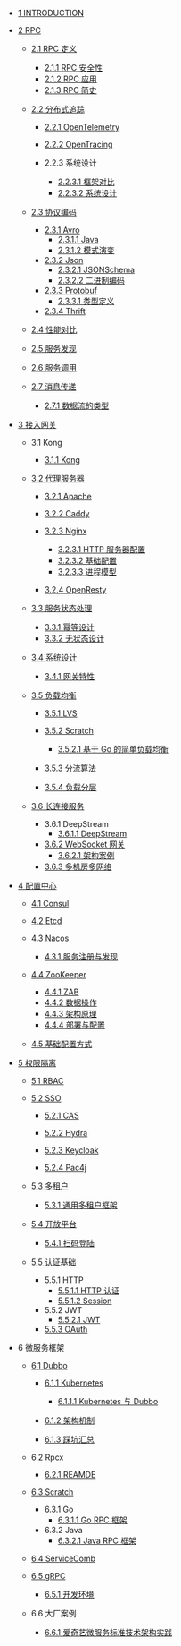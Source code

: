   - [1 INTRODUCTION](/INTRODUCTION.md)
  - [2 RPC](/RPC/README.md)
    - [2.1 RPC 定义](/RPC/RPC%20定义/README.md)
      - [2.1.1 RPC 安全性](/RPC/RPC%20定义/RPC%20安全性.md)
      - [2.1.2 RPC 应用](/RPC/RPC%20定义/RPC%20应用.md)
      - [2.1.3 RPC 简史](/RPC/RPC%20定义/RPC%20简史.md)
    - [2.2 分布式追踪](/RPC/分布式追踪/README.md)
      - [2.2.1 OpenTelemetry](/RPC/分布式追踪/OpenTelemetry/README.md)
        
      - [2.2.2 OpenTracing](/RPC/分布式追踪/OpenTracing/README.md)
        
      - 2.2.3 系统设计
        - [2.2.3.1 框架对比](/RPC/分布式追踪/系统设计/框架对比.md)
        - [2.2.3.2 系统设计](/RPC/分布式追踪/系统设计/系统设计.md)
    - [2.3 协议编码](/RPC/协议编码/README.md)
      - [2.3.1 Avro](/RPC/协议编码/Avro/README.md)
        - [2.3.1.1 Java](/RPC/协议编码/Avro/Java.md)
        - [2.3.1.2 模式演变](/RPC/协议编码/Avro/模式演变.md)
      - [2.3.2 Json](/RPC/协议编码/Json/README.md)
        - [2.3.2.1 JSONSchema](/RPC/协议编码/Json/JSONSchema.md)
        - [2.3.2.2 二进制编码](/RPC/协议编码/Json/二进制编码.md)
      - [2.3.3 Protobuf](/RPC/协议编码/Protobuf/README.md)
        - [2.3.3.1 类型定义](/RPC/协议编码/Protobuf/类型定义.md)
      - [2.3.4 Thrift](/RPC/协议编码/Thrift/README.md)
        
    - [2.4 性能对比](/RPC/性能对比.md)
    - [2.5 服务发现](/RPC/服务发现/README.md)
      
    - [2.6 服务调用](/RPC/服务调用/README.md)
      
    - [2.7 消息传递](/RPC/消息传递/README.md)
      - [2.7.1 数据流的类型](/RPC/消息传递/数据流的类型.md)
  - [3 接入网关](/接入网关/README.md)
    - 3.1 Kong
      - [3.1.1 Kong](/接入网关/Kong/Kong.md)
    - [3.2 代理服务器](/接入网关/代理服务器/README.md)
      - [3.2.1 Apache](/接入网关/代理服务器/Apache/README.md)
        
      - [3.2.2 Caddy](/接入网关/代理服务器/Caddy/README.md)
        
      - [3.2.3 Nginx](/接入网关/代理服务器/Nginx/README.md)
        - [3.2.3.1 HTTP 服务器配置](/接入网关/代理服务器/Nginx/HTTP%20服务器配置.md)
        - [3.2.3.2 基础配置](/接入网关/代理服务器/Nginx/基础配置.md)
        - [3.2.3.3 进程模型](/接入网关/代理服务器/Nginx/进程模型.md)
      - [3.2.4 OpenResty](/接入网关/代理服务器/OpenResty/README.md)
        
    - [3.3 服务状态处理](/接入网关/服务状态处理/README.md)
      - [3.3.1 幂等设计](/接入网关/服务状态处理/幂等设计.md)
      - [3.3.2 无状态设计](/接入网关/服务状态处理/无状态设计.md)
    - [3.4 系统设计](/接入网关/系统设计/README.md)
      - [3.4.1 网关特性](/接入网关/系统设计/网关特性.md)
    - [3.5 负载均衡](/接入网关/负载均衡/README.md)
      - [3.5.1 LVS](/接入网关/负载均衡/LVS/README.md)
        
      - [3.5.2 Scratch](/接入网关/负载均衡/Scratch/README.md)
        - [3.5.2.1 基于 Go 的简单负载均衡](/接入网关/负载均衡/Scratch/基于%20Go%20的简单负载均衡.md)
      - [3.5.3 分流算法](/接入网关/负载均衡/分流算法.md)
      - [3.5.4 负载分层](/接入网关/负载均衡/负载分层.md)
    - [3.6 长连接服务](/接入网关/长连接服务/README.md)
      - 3.6.1 DeepStream
        - [3.6.1.1 DeepStream](/接入网关/长连接服务/DeepStream/DeepStream.md)
      - [3.6.2 WebSocket 网关](/接入网关/长连接服务/WebSocket%20网关/README.md)
        - [3.6.2.1 架构案例](/接入网关/长连接服务/WebSocket%20网关/架构案例.md)
      - [3.6.3 多机房多网络](/接入网关/长连接服务/多机房多网络.md)
  - [4 配置中心](/配置中心/README.md)
    - [4.1 Consul](/配置中心/Consul/README.md)
      
    - [4.2 Etcd](/配置中心/Etcd/README.md)
      
    - [4.3 Nacos](/配置中心/Nacos/README.md)
      - [4.3.1 服务注册与发现](/配置中心/Nacos/服务注册与发现.md)
    - [4.4 ZooKeeper](/配置中心/ZooKeeper/README.md)
      - [4.4.1 ZAB](/配置中心/ZooKeeper/ZAB.md)
      - [4.4.2 数据操作](/配置中心/ZooKeeper/数据操作.md)
      - [4.4.3 架构原理](/配置中心/ZooKeeper/架构原理.md)
      - [4.4.4 部署与配置](/配置中心/ZooKeeper/部署与配置.md)
    - [4.5 基础配置方式](/配置中心/基础配置方式.md)
  - [5 权限隔离](/权限隔离/README.md)
    - [5.1 RBAC](/权限隔离/RBAC/README.md)
      
    - [5.2 SSO](/权限隔离/SSO/README.md)
      - [5.2.1 CAS](/权限隔离/SSO/CAS/README.md)
        
      - [5.2.2 Hydra](/权限隔离/SSO/Hydra/README.md)
        
      - [5.2.3 Keycloak](/权限隔离/SSO/Keycloak/README.md)
        
      - [5.2.4 Pac4j](/权限隔离/SSO/Pac4j/README.md)
        
    - [5.3 多租户](/权限隔离/多租户/README.md)
      - [5.3.1 通用多租户框架](/权限隔离/多租户/通用多租户框架.md)
    - [5.4 开放平台](/权限隔离/开放平台/README.md)
      - [5.4.1 扫码登陆](/权限隔离/开放平台/扫码登陆.md)
    - [5.5 认证基础](/权限隔离/认证基础/README.md)
      - 5.5.1 HTTP
        - [5.5.1.1 HTTP 认证](/权限隔离/认证基础/HTTP/HTTP%20认证.md)
        - [5.5.1.2 Session](/权限隔离/认证基础/HTTP/Session.md)
      - 5.5.2 JWT
        - [5.5.2.1 JWT](/权限隔离/认证基础/JWT/JWT.md)
      - [5.5.3 OAuth](/权限隔离/认证基础/OAuth/README.md)
        
  - 6 微服务框架
    - [6.1 Dubbo](/微服务框架/Dubbo/README.md)
      - [6.1.1 Kubernetes](/微服务框架/Dubbo/Kubernetes/README.md)
        - [6.1.1.1 Kubernetes 与 Dubbo](/微服务框架/Dubbo/Kubernetes/Kubernetes%20与%20Dubbo.md)
      - [6.1.2 架构机制](/微服务框架/Dubbo/架构机制/README.md)
        
      - [6.1.3 踩坑汇总](/微服务框架/Dubbo/踩坑汇总.md)
    - 6.2 Rpcx
      - [6.2.1 REAMDE](/微服务框架/Rpcx/REAMDE.md)
    - [6.3 Scratch](/微服务框架/Scratch/README.md)
      - 6.3.1 Go
        - [6.3.1.1 Go RPC 框架](/微服务框架/Scratch/Go/Go%20RPC%20框架.md)
      - 6.3.2 Java
        - [6.3.2.1 Java RPC 框架](/微服务框架/Scratch/Java/Java%20RPC%20框架.md)
    - [6.4 ServiceComb](/微服务框架/ServiceComb/README.md)
      
    - [6.5 gRPC](/微服务框架/gRPC/README.md)
      - [6.5.1 开发环境](/微服务框架/gRPC/开发环境.md)
    - 6.6 大厂案例
      - [6.6.1 爱奇艺微服务标准技术架构实践](/微服务框架/大厂案例/爱奇艺微服务标准技术架构实践.md)